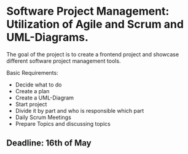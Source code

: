 # Software Project Management: Utilization of Agile and Scrum and UML-Diagrams. 
  
The goal of the project is to create a frontend project and showcase different software project management tools.
  
Basic Requirements:   
- Decide what to do 
- Create a plan 
- Create a UML-Diagram 
- Start project 
- Divide it by part and who is responsible which part 
- Daily Scrum Meetings 
- Prepare Topics and discussing topics 

## Deadline: 16th of May

